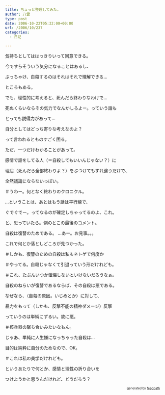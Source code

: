 ```yaml
---
title: ちょっと整理してみた。
author: 八雲
type: post
date: 2006-10-22T05:32:00+00:00
url: /2006/10/237
categories:
  - 日記

---
```

気持ちとしてははっきりいって同意できる。
  
今ですらそういう気分になることはあるし、
  
ぶっちゃけ、自殺するのはそれはそれで理解できる…
  
ところもある。

でも、理性的に考えると、死んだら終わりなわけで…
  
死ぬくらいならその気力でなんかしろよー。っていう話も
  
とっても説得力があって…

自分としてはどっち寄りな考えなのよ？
  
って言われるとものすごく困る。

ただ、一つだけわかることがあって。
  
感情で話をしてる人（＝自殺してもいいんじゃない？）に
  
理屈（死んだら全部終わりよ？）をぶつけてもすれ違うだけで、
  
全然議論にならないっぽい。
  
＃うわー。何となく終わりのクロニクル。

…ということは、あとはもう話は平行線で、
  
ぐでぐでー。ってなるのが確定しちゃってるのよ、これ。

と、思っていたら。例のとこの最後のコメント。
  
自殺は復讐のためである。 …あー。お見事。。。
  
これで何とか落としどころが見つかった。
  
＃しかも、復讐のための自殺は私もネトゲで何度か
  
＃やってる。自殺じゃなくて引退っていう形だけれども。
  
＃これ、たぶんいつか懺悔しないといけないだろうなぁ。

自殺のねらいが復讐であるならば、その自殺は悪である。
  
なぜなら、（自殺の原因。いじめとか）に対して、
  
暴力をもって（しかも、反撃不能の精神ダメージ）反撃
  
っていうのは単純にずるい。故に悪。
  
＃核兵器の撃ち合いみたいなもん。

じゃあ、単純に人生嫌になっちゃった自殺は…
  
目的は純粋に自分のためなので、OK。
  
＃これは私の美学だけれども。

というあたりで何とか、感情と理性の折り合いを
  
つけようかと思うんだけれど、どうだろう？<!--
feedpath info start
-->

<div style="text-align: right; font-size: 10px;">
  &nbsp;&nbsp;<span>generated by <a href="http://feedpath.jp">feedpath</a></span>
</div>

<!--
feedpath info end
-->